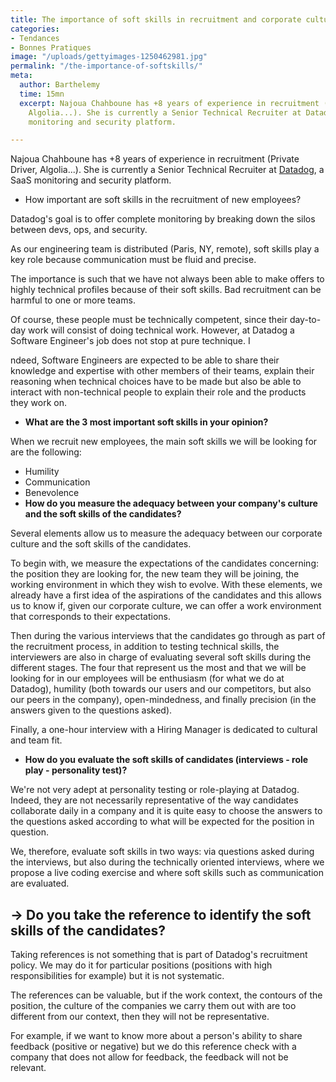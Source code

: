 ```yaml
---
title: The importance of soft skills in recruitment and corporate culture
categories:
- Tendances
- Bonnes Pratiques
image: "/uploads/gettyimages-1250462981.jpg"
permalink: "/the-importance-of-softskills/"
meta:
  author: Barthelemy
  time: 15mn
  excerpt: Najoua Chahboune has +8 years of experience in recruitment (Private Driver,
    Algolia...). She is currently a Senior Technical Recruiter at Datadog, a SaaS
    monitoring and security platform.

---
```

Najoua Chahboune has +8 years of experience in recruitment (Private Driver, Algolia...). She is currently a Senior Technical Recruiter at [Datadog](https://www.datadoghq.com/lpg/?utm_source=Advertisement&utm_medium=GoogleAdsNon1stTier&utm_campaign=GoogleAdsNon1stTier-BrandCV&utm_content=Brand&utm_keyword=%2Bdatadog&utm_matchtype=b&gclid=CjwKCAjwmv-DBhAMEiwA7xYrd751Uo6UFt7GzVCy0gyIrtzFpJwlHqyXFt_elLMiek0HxIrY9sn2shoCEwYQAvD_BwE), a SaaS monitoring and security platform.

* How important are soft skills in the recruitment of new employees?

Datadog's goal is to offer complete monitoring by breaking down the silos between devs, ops, and security.

As our engineering team is distributed (Paris, NY, remote), soft skills play a key role because communication must be fluid and precise.

The importance is such that we have not always been able to make offers to highly technical profiles because of their soft skills. Bad recruitment can be harmful to one or more teams.

Of course, these people must be technically competent, since their day-to-day work will consist of doing technical work. However, at Datadog a Software Engineer's job does not stop at pure technique. I

ndeed, Software Engineers are expected to be able to share their knowledge and expertise with other members of their teams, explain their reasoning when technical choices have to be made but also be able to interact with non-technical people to explain their role and the products they work on.

* **What are the 3 most important soft skills in your opinion?**

When we recruit new employees, the main soft skills we will be looking for are the following:

* Humility
* Communication
* Benevolence
* **How do you measure the adequacy between your company's culture and the soft skills of the candidates?**

Several elements allow us to measure the adequacy between our corporate culture and the soft skills of the candidates.

To begin with, we measure the expectations of the candidates concerning: the position they are looking for, the new team they will be joining, the working environment in which they wish to evolve. With these elements, we already have a first idea of the aspirations of the candidates and this allows us to know if, given our corporate culture, we can offer a work environment that corresponds to their expectations.

Then during the various interviews that the candidates go through as part of the recruitment process, in addition to testing technical skills, the interviewers are also in charge of evaluating several soft skills during the different stages. The four that represent us the most and that we will be looking for in our employees will be enthusiasm (for what we do at Datadog), humility (both towards our users and our competitors, but also our peers in the company), open-mindedness, and finally precision (in the answers given to the questions asked).

Finally, a one-hour interview with a Hiring Manager is dedicated to cultural and team fit.

* **How do you evaluate the soft skills of candidates (interviews - role play - personality test)?**

We're not very adept at personality testing or role-playing at Datadog. Indeed, they are not necessarily representative of the way candidates collaborate daily in a company and it is quite easy to choose the answers to the questions asked according to what will be expected for the position in question.

We, therefore, evaluate soft skills in two ways: via questions asked during the interviews, but also during the technically oriented interviews, where we propose a live coding exercise and where soft skills such as communication are evaluated.

## → **Do you take the reference to identify the soft skills of the candidates?**

Taking references is not something that is part of Datadog's recruitment policy. We may do it for particular positions (positions with high responsibilities for example) but it is not systematic.

The references can be valuable, but if the work context, the contours of the position, the culture of the companies we carry them out with are too different from our context, then they will not be representative.

For example, if we want to know more about a person's ability to share feedback (positive or negative) but we do this reference check with a company that does not allow for feedback, the feedback will not be relevant.